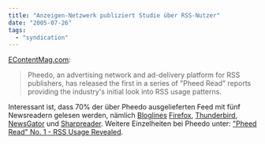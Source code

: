 ```yaml
---
title: "Anzeigen-Netzwerk publiziert Studie über RSS-Nutzer"
date: "2005-07-26"
tags: 
  - "syndication"
---
```


[EContentMag.com](http://www.econtentmag.com/NewsLetters/NewsletterReader.aspx?NewsletterID=284#5):

> Pheedo, an advertising network and ad-delivery platform for RSS publishers, has released the first in a series of "Pheed Read" reports providing the industry's initial look into RSS usage patterns.

Interessant ist, dass 70% der über Pheedo ausgelieferten Feed mit fünf Newsreadern gelesen werden, nämlich [Bloglines](http://www.bloglines.com) [Firefox](http://www.mozilla.org/products/firefox/), [Thunderbird](http://www.mozilla.org/products/thunderbird/), [NewsGator](http://newsgator.com/home.aspx) und [Sharpreader](http://www.sharpreader.net/). Weitere Einzelheiten bei Pheedo unter: ["Pheed Read" No. 1 - RSS Usage Revealed](http://www.pheedo.info/archives/000265.html).
